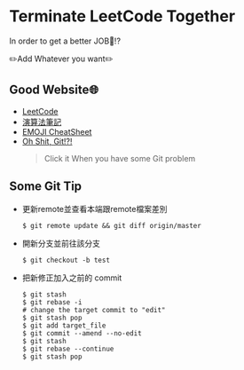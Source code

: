 # Terminate LeetCode Together
In order to get a better JOB👔!?

️️✏️Add Whatever you want✏️

## Good Website🌐
- [LeetCode](https://leetcode.com/)
- [演算法筆記](http://www2.csie.ntnu.edu.tw/~u91029/)
- [EMOJI CheatSheet](https://gist.github.com/roachhd/1f029bd4b50b8a524f3c)
- [Oh Shit, Git!?!](https://ohshitgit.com/)
	> Click it When you have some Git problem

## Some Git Tip
- 更新remote並查看本端跟remote檔案差別
	```shell
	$ git remote update && git diff origin/master
	```

- 開新分支並前往該分支
	```shell
	$ git checkout -b test
	```

- 把新修正加入之前的 commit
	```shell
	$ git stash
  $ git rebase -i
  # change the target commit to "edit"
  $ git stash pop
  $ git add target_file
  $ git commit --amend --no-edit
  $ git stash
  $ git rebase --continue
  $ git stash pop
	```
